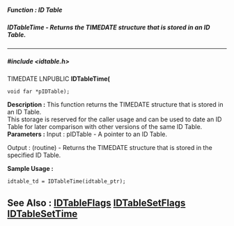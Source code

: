 ##### Function : ID Table
##### IDTableTime - Returns the TIMEDATE structure that is stored in an ID Table.
---
##### #include <idtable.h>
TIMEDATE LNPUBLIC **IDTableTime(**

	void far *pIDTable);
**Description :**
This function returns the TIMEDATE structure that is stored in an ID Table.  
This storage is reserved for the caller usage and can be used to date an ID 
Table for later comparison with other versions of the same ID Table.
**Parameters :**
Input :
pIDTable  -  A pointer to an ID Table.

Output :
(routine)  -  Returns the TIMEDATE structure that is stored in the specified ID Table.


**Sample Usage :**
```
idtable_td = IDTableTime(idtable_ptr);
```
**See Also :**
[IDTableFlags](D:/md_files/IDTableFlags.md)
[IDTableSetFlags](D:/md_files/IDTableSetFlags.md)
[IDTableSetTime](D:/md_files/IDTableSetTime.md)
---
